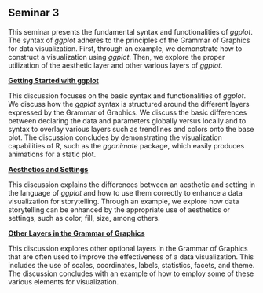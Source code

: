 ## Seminar 3


This seminar presents the fundamental syntax and functionalities of _ggplot_. The syntax of _ggplot_ adheres to the principles of the Grammar of Graphics for data visualization. First, through an example, we demonstrate how to construct a visualization using _ggplot_. Then, we explore the proper utilization of the aesthetic layer and other various layers of _ggplot_.

<a style="font-weight:bold"  href="https://nicholas-sim.github.io/ANL501-Data-Visualisation-and-Storytelling/seminar_3/gettingstarted">  Getting Started with ggplot </a>

This discussion focuses on the basic syntax and functionalities of *ggplot*. We discuss how the *ggplot* syntax is structured around the different layers expressed by the Grammar of Graphics. We discuss the basic differences between declaring the data and parameters globally versus locally and to syntax to overlay various layers such as trendlines and colors onto the base plot. The discussion concludes by demonstrating the visualization capabilities of R, such as the *gganimate* package, which easily produces animations for a static plot.

<a style="font-weight:bold"  href="https://nicholas-sim.github.io/ANL501-Data-Visualisation-and-Storytelling/seminar_3/aesthetics">  Aesthetics and Settings </a>

This discussion explains the differences between an aesthetic and setting in the language of *ggplot* and how to use them correctly to enhance a data visualization for storytelling. Through an example, we explore how data storytelling can be enhanced by the appropriate use of aesthetics or settings, such as color, fill, size, among others. 


<a style="font-weight:bold"  href="https://nicholas-sim.github.io/ANL501-Data-Visualisation-and-Storytelling/seminar_3/otherlayers"> Other Layers in the Grammar of Graphics </a>

This discussion explores other optional layers in the Grammar of Graphics that are often used to improve the effectiveness of a data visualization. This includes the use of scales, coordinates, labels, statistics, facets, and theme. The discussion concludes with an example of how to employ some of these various elements for visualization. 


